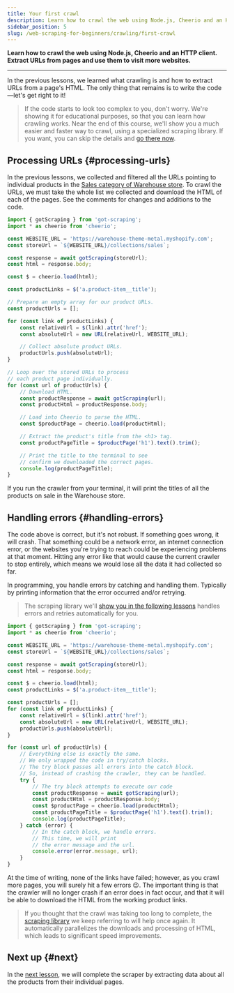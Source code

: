 ```yaml
---
title: Your first crawl
description: Learn how to crawl the web using Node.js, Cheerio and an HTTP client. Extract URLs from pages and use them to visit more websites.
sidebar_position: 5
slug: /web-scraping-for-beginners/crawling/first-crawl
---
```


**Learn how to crawl the web using Node.js, Cheerio and an HTTP client. Extract URLs from pages and use them to visit more websites.**

---

In the previous lessons, we learned what crawling is and how to extract URLs from a page's HTML. The only thing that remains is to write the code—let's get right to it!

> If the code starts to look too complex to you, don't worry. We're showing it for educational purposes, so that you can learn how crawling works. Near the end of this course, we'll show you a much easier and faster way to crawl, using a specialized scraping library. If you want, you can skip the details and [go there now](./pro_scraping.md).

## Processing URLs {#processing-urls}

In the previous lessons, we collected and filtered all the URLs pointing to individual products in the [Sales category of Warehouse store](https://warehouse-theme-metal.myshopify.com/collections/sales). To crawl the URLs, we must take the whole list we collected and download the HTML of each of the pages. See the comments for changes and additions to the code.

```js title=crawler.js
import { gotScraping } from 'got-scraping';
import * as cheerio from 'cheerio';

const WEBSITE_URL = 'https://warehouse-theme-metal.myshopify.com';
const storeUrl = `${WEBSITE_URL}/collections/sales`;

const response = await gotScraping(storeUrl);
const html = response.body;

const $ = cheerio.load(html);

const productLinks = $('a.product-item__title');

// Prepare an empty array for our product URLs.
const productUrls = [];

for (const link of productLinks) {
    const relativeUrl = $(link).attr('href');
    const absoluteUrl = new URL(relativeUrl, WEBSITE_URL);

    // Collect absolute product URLs.
    productUrls.push(absoluteUrl);
}

// Loop over the stored URLs to process
// each product page individually.
for (const url of productUrls) {
    // Download HTML.
    const productResponse = await gotScraping(url);
    const productHtml = productResponse.body;

    // Load into Cheerio to parse the HTML.
    const $productPage = cheerio.load(productHtml);

    // Extract the product's title from the <h1> tag.
    const productPageTitle = $productPage('h1').text().trim();

    // Print the title to the terminal to see
    // confirm we downloaded the correct pages.
    console.log(productPageTitle);
}
```

If you run the crawler from your terminal, it will print the titles of all the products on sale in the Warehouse store.

## Handling errors {#handling-errors}

The code above is correct, but it's not robust. If something goes wrong, it will crash. That something could be a network error, an internet connection error, or the websites you're trying to reach could be experiencing problems at that moment. Hitting any error like that would cause the current crawler to stop entirely, which means we would lose all the data it had collected so far.

In programming, you handle errors by catching and handling them. Typically by printing information that the error occurred and/or retrying.

> The scraping library we'll [show you in the following lessons](./pro_scraping.md) handles errors and retries automatically for you.

```js title=crawler.js
import { gotScraping } from 'got-scraping';
import * as cheerio from 'cheerio';

const WEBSITE_URL = 'https://warehouse-theme-metal.myshopify.com';
const storeUrl = `${WEBSITE_URL}/collections/sales`;

const response = await gotScraping(storeUrl);
const html = response.body;

const $ = cheerio.load(html);
const productLinks = $('a.product-item__title');

const productUrls = [];
for (const link of productLinks) {
    const relativeUrl = $(link).attr('href');
    const absoluteUrl = new URL(relativeUrl, WEBSITE_URL);
    productUrls.push(absoluteUrl);
}

for (const url of productUrls) {
    // Everything else is exactly the same.
    // We only wrapped the code in try/catch blocks.
    // The try block passes all errors into the catch block.
    // So, instead of crashing the crawler, they can be handled.
    try {
        // The try block attempts to execute our code
        const productResponse = await gotScraping(url);
        const productHtml = productResponse.body;
        const $productPage = cheerio.load(productHtml);
        const productPageTitle = $productPage('h1').text().trim();
        console.log(productPageTitle);
    } catch (error) {
        // In the catch block, we handle errors.
        // This time, we will print
        // the error message and the url.
        console.error(error.message, url);
    }
}
```

At the time of writing, none of the links have failed; however, as you crawl more pages, you will surely hit a few errors 😉. The important thing is that the crawler will no longer crash if an error does in fact occur, and that it will be able to download the HTML from the working product links.

> If you thought that the crawl was taking too long to complete, the [scraping library](./pro_scraping.md) we keep referring to will help once again. It automatically parallelizes the downloads and processing of HTML, which leads to significant speed improvements.

## Next up {#next}

In the [next lesson](./scraping_the_data.md), we will complete the scraper by extracting data about all the products from their individual pages.
